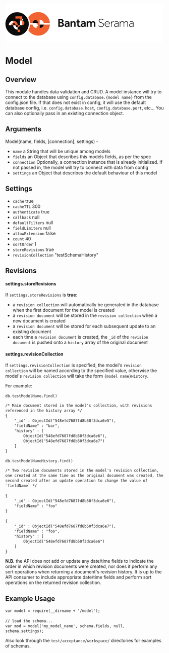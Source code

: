 ![Serama](../serama.png)

# Model

## Overview

This module handles data validation and CRUD. A model instance will try to connect to the database using `config.database.{model name}` from the config.json file. If that does not exist in config, it will use the default database config, i.e. `config.database.host`, `config.database.port`, etc... You can also optionally pass in an existing connection object.

## Arguments

Model(name, fields, [connection], settings) -

* `name` a String that will be unique among models
* `fields` an Object that describes this models fields, as per the spec
* `connection` Optionally, a connection instance that is already initialized. If not passed in, the model will try to connect with data from config
* `settings` an Object that describes the default behaviour of this model

## Settings

* `cache` true
* `cacheTTL` 300
* `authenticate` true
* `callback` null
* `defaultFilters` null
* `fieldLimiters` null
* `allowExtension` false
* `count` 40
* `sortOrder` 1
* `storeRevisions` true
* `revisionCollection` "testSchemaHistory"

## Revisions

#### settings.storeRevisions
  
If `settings.storeRevisions` is **true**:

* a `revision collection` will automatically be generated in the database when the first document for the model is created
* a `revision document` will be stored in the `revision collection` when a new document is created
* a `revision document` will be stored for each subsequent update to an existing document  
* each time a `revision document` is created, the `_id` of the `revision document` is pushed onto a `history` array of the original document

#### settings.revisionCollection

If `settings.revisionCollection` is specified, the model's `revision collection` will be named according to the specified value, otherwise the model's `revision collection` will take the form `{model name}History`.



For example:


`db.testModelName.find()`

```
/* Main document stored in the model's collection, with revisions referenced in the history array */
{
	"_id" : ObjectId("548efd7687fd8b50f3dca6e5"),
	"fieldName" : "bar",
	"history" : [
		ObjectId("548efd7687fd8b50f3dca6e6"),
		ObjectId("548efd7687fd8b50f3dca6e7")
	]
}
```

`db.testModelNameHistory.find()`

```
/* Two revision documents stored in the model's revision collection, one created at the same time as the original document was created, the second created after an update operation to change the value of `fieldName` */

{ 
	"_id" : ObjectId("548efd7687fd8b50f3dca6e6"),
	"fieldName" : "foo"
}

{
	"_id" : ObjectId("548efd7687fd8b50f3dca6e7"),
	"fieldName" : "foo",
	"history" : [
		ObjectId("548efd7687fd8b50f3dca6e6")
	]
}
```

**N.B.** the API does not add or update any date/time fields to indicate the order in which revision documents were created, nor does it perform any sort operations when returning a document's revision history. It is up to the API consumer to include appropriate date/time fields and perform sort operations on the returned revision collection.

## Example Usage

    var model = require(__dirname + '/model');

    // load the schema...
    var mod = model('my_model_name', schema.fields, null, schema.settings);

Also look through the `test/acceptance/workspace/` directories for examples of schemas.
